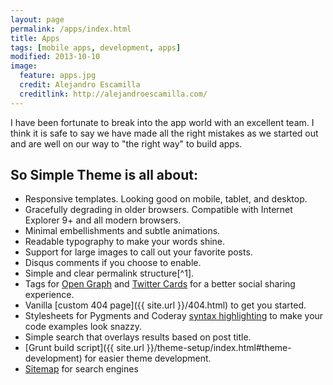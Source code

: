 ```yaml
---
layout: page
permalink: /apps/index.html
title: Apps
tags: [mobile apps, development, apps]
modified: 2013-10-10
image:
  feature: apps.jpg
  credit: Alejandro Escamilla
  creditlink: http://alejandroescamilla.com/
---
```


I have been fortunate to break into the app world with an excellent team. I think it is safe to say we have made all the right mistakes as we started out and are well on our way to "the right way" to build apps.
<i class="icon-compass"></i>

## So Simple Theme is all about:

* Responsive templates. Looking good on mobile, tablet, and desktop.
* Gracefully degrading in older browsers. Compatible with Internet Explorer 9+ and all modern browsers.
* Minimal embellishments and subtle animations. 
* Readable typography to make your words shine.
* Support for large images to call out your favorite posts.
* Disqus comments if you choose to enable.
* Simple and clear permalink structure[^1].
* Tags for [Open Graph](https://developers.facebook.com/docs/opengraph/) and [Twitter Cards](https://dev.twitter.com/docs/cards) for a better social sharing experience.
* Vanilla [custom 404 page]({{ site.url }}/404.html) to get you started.
* Stylesheets for Pygments and Coderay [syntax highlighting](http://mmistakes.github.io/articles/so-simple-theme/code-highlighting-post/) to make your code examples look snazzy.
* Simple search that overlays results based on post title.
* [Grunt build script]({{ site.url }}/theme-setup/index.html#theme-development) for easier theme development.
* [Sitemap](https://github.com/mmistakes/so-simple-theme/blob/master/sitemap.xml) for search engines